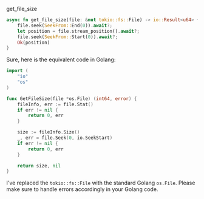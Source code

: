 get_file_size

```rust
async fn get_file_size(file: &mut tokio::fs::File) -> io::Result<u64> {
    file.seek(SeekFrom::End(0)).await?;
    let position = file.stream_position().await?;
    file.seek(SeekFrom::Start(0)).await?;
    Ok(position)
}
```


Sure, here is the equivalent code in Golang:

```go
import (
    "io"
    "os"
)

func GetFileSize(file *os.File) (int64, error) {
    fileInfo, err := file.Stat()
    if err != nil {
        return 0, err
    }

    size := fileInfo.Size()
    _, err = file.Seek(0, io.SeekStart)
    if err != nil {
        return 0, err
    }

    return size, nil
}
```

I've replaced the `tokio::fs::File` with the standard Golang `os.File`. Please make sure to handle errors accordingly in your Golang code.